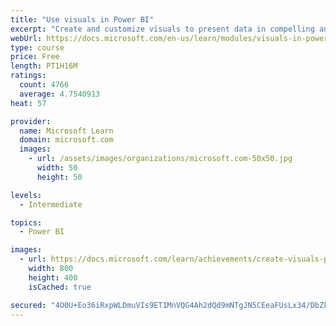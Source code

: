 ```yaml
---
title: "Use visuals in Power BI"
excerpt: "Create and customize visuals to present data in compelling and insightful ways."
webUrl: https://docs.microsoft.com/en-us/learn/modules/visuals-in-power-bi/
type: course
price: Free
length: PT1H16M
ratings:
  count: 4766
  average: 4.7540913
heat: 57

provider:
  name: Microsoft Learn
  domain: microsoft.com
  images:
    - url: /assets/images/organizations/microsoft.com-50x50.jpg
      width: 50
      height: 50

levels:
  - Intermediate

topics:
  - Power BI

images:
  - url: https://docs.microsoft.com/learn/achievements/create-visuals-power-bi-desktop-social.png
    width: 800
    height: 400
    isCached: true

secured: "4O0U+Eo36iRxpWLDmuVIs9ET1MnVQG4Ah2dQd9mNTgJN5CEeaFUsLx34/DbZkU8m5e6XKpVgZ8KiE8EKFkSNUzxPBJ/sx+oacJWtLBTzanIkt0AF+4cWuoX6Mzfp9kY1iC2UbPUBOecJ/bVThO15jtYICyK4ZLpkXui637/Rva033wukXV4z2qmk9uQfok8149oPNAh9VjqsDVKqibUir78UGfhMsnuD06KWg3SgzkCugM7XupHg06EU/SRa76T7A/3wst4U+R3uQzNIPmsFXTRRFELIM/91aE3wNnAPYRyAOWHjUkx9oM0YHUAWnUFoZAmlvfD9Q4YAfrg2Bzu7aGHbXeK/DgarnX155IJtRSZ3onzIV+qa7/M1A+U7X1iIs7iJvKXMJe3BnZBJ9hOk3WTTHUJUmQcg1JfR+Rs0Yjw=;nVaKU4lIw1RKOmUe3xnIhA=="
---
```


